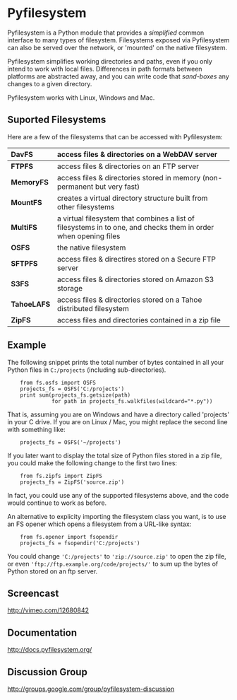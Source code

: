 # Pyfilesystem #

Pyfilesystem is a Python module that provides a _simplified_ common interface to many types of filesystem. Filesystems exposed via Pyfilesystem can also be served over the network, or 'mounted' on the native filesystem.

Pyfilesystem simplifies working directories and paths, even if you only intend to work with local files. Differences in path formats between platforms are abstracted away, and you can write code that _sand-boxes_ any changes to a given directory.

Pyfilesystem works with Linux, Windows and Mac.

## Suported Filesystems ##
Here are a few of the filesystems that can be accessed with Pyfilesystem:

| **DavFS** | access files & directories on a WebDAV server |
|:----------|:----------------------------------------------|
| **FTPFS** | access files & directories on an FTP server |
| **MemoryFS** | access files & directories stored in memory (non-permanent but very fast) |
| **MountFS** | creates a virtual directory structure built from other filesystems |
| **MultiFS** | a virtual filesystem that combines a list of filesystems in to one, and checks them in order when opening files |
| **OSFS** | the native filesystem |
| **SFTPFS** | access files & directires stored on a Secure FTP server |
| **S3FS** | access files & directories stored on Amazon S3 storage |
| **TahoeLAFS** | access files & directories stored on a Tahoe distributed filesystem |
| **ZipFS** | access files and directories contained in a zip file |

## Example ##

The following snippet prints the total number of bytes contained in all your Python files in `C:/projects` (including sub-directories).
```
    from fs.osfs import OSFS
    projects_fs = OSFS('C:/projects')
    print sum(projects_fs.getsize(path)
              for path in projects_fs.walkfiles(wildcard="*.py"))
```
That is, assuming you are on Windows and have a directory called 'projects' in your C drive. If you are on Linux / Mac, you might replace the second line with something like:
```
    projects_fs = OSFS('~/projects')
```
If you later want to display the total size of Python files stored in a zip file, you could make the following change to the first two lines:
```
    from fs.zipfs import ZipFS
    projects_fs = ZipFS('source.zip')
```
In fact, you could use any of the supported filesystems above, and the code would continue to work as before.

An alternative to explicity importing the filesystem class you want, is to use an FS opener which opens a filesystem from a URL-like syntax:
```
    from fs.opener import fsopendir
    projects_fs = fsopendir('C:/projects')
```
You could change `'C:/projects'` to `'zip://source.zip'` to open the zip file, or even `'ftp://ftp.example.org/code/projects/'` to sum up the bytes of Python stored on an ftp server.

## Screencast ##

http://vimeo.com/12680842

## Documentation ##

http://docs.pyfilesystem.org/

## Discussion Group ##

http://groups.google.com/group/pyfilesystem-discussion